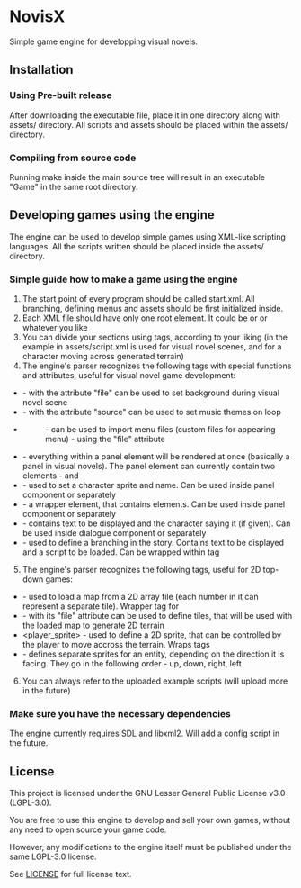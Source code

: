 # NovisX
Simple game engine for developping visual novels.

## Installation

### Using Pre-built release

After downloading the executable file, place it in one directory along with assets/ directory. All scripts and assets should be placed within the assets/ directory.

### Compiling from source code

Running make inside the main source tree will result in an executable "Game" in the same root directory.

## Developing games using the engine

The engine can be used to develop simple games using XML-like scripting languages. All the scripts written should be placed inside the assets/ directory.

### Simple guide how to make a game using the engine

1. The start point of every program should be called start.xml. All branching, defining menus and assets should be first initialized inside.
2. Each XML file should have only one root element. It could be <xml></xml> or <script></script> or whatever you like
3. You can divide your sections using tags, according to your liking (in the example in assets/script.xml <scene> is used for visual novel scenes, and <play> for a character moving across generated terrain)
4. The engine's parser recognizes the following tags with special functions and attributes, useful for visual novel game development:
- <background> - with the attribute "file" can be used to set background during visual novel scene
- <music> - with the attribute "source" can be used to set music themes on loop
- <menu> - can be used to import menu files (custom files for appearing menu) - using the "file" attribute
- <panel> - everything within a panel element will be rendered at once (basically a panel in visual novels). The panel element can currently contain two elements - <character> and <dialogue>
- <character> - used to set a character sprite and name. Can be used inside panel component or separately
- <dialogue> - a wrapper element, that contains <say> elements. Can be used inside panel component or separately
- <say> - contains text to be displayed and the character saying it (if given). Can be used inside dialogue component or separately
- <choice> - used to define a branching in the story. Contains text to be displayed and a script to be loaded. Can be wrapped within <choices> tag
5. The engine's parser recognizes the following tags, useful for 2D top-down games:
- <map> - used to load a map from a 2D array file (each number in it can represent a separate tile). Wrapper tag for <tile>
- <tile> - with its "file" attribute can be used to define tiles, that will be used with the loaded map to generate 2D terrain
- <player_sprite> - used to define a 2D sprite, that can be controlled by the player to move accross the terrain. Wraps <direction> tags
- <direction> - defines separate sprites for an entity, depending on the direction it is facing. They go in the following order - up, down, right, left
6. You can always refer to the uploaded example scripts (will upload more in the future)

### Make sure you have the necessary dependencies

The engine currently requires SDL and libxml2. Will add a config script in the future.

## License

This project is licensed under the GNU Lesser General Public License v3.0 (LGPL-3.0).

You are free to use this engine to develop and sell your own games, without any need to open source your game code.

However, any modifications to the engine itself must be published under the same LGPL-3.0 license.

See [LICENSE](LICENSE) for full license text.

